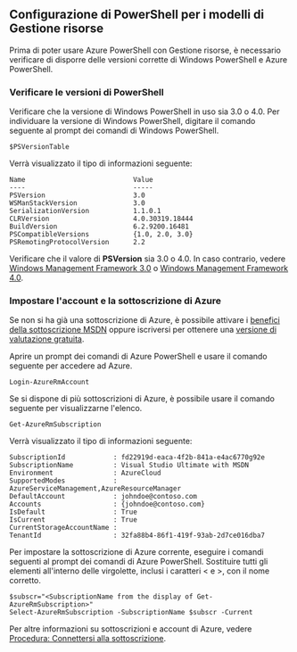 ## <a name="setting-up-powershell-for-resource-manager-templates"></a>Configurazione di PowerShell per i modelli di Gestione risorse
Prima di poter usare Azure PowerShell con Gestione risorse, è necessario verificare di disporre delle versioni corrette di Windows PowerShell e Azure PowerShell.

### <a name="verify-powershell-versions"></a>Verificare le versioni di PowerShell
Verificare che la versione di Windows PowerShell in uso sia 3.0 o 4.0. Per individuare la versione di Windows PowerShell, digitare il comando seguente al prompt dei comandi di Windows PowerShell.

    $PSVersionTable

Verrà visualizzato il tipo di informazioni seguente:

    Name                           Value
    ----                           -----
    PSVersion                      3.0
    WSManStackVersion              3.0
    SerializationVersion           1.1.0.1
    CLRVersion                     4.0.30319.18444
    BuildVersion                   6.2.9200.16481
    PSCompatibleVersions           {1.0, 2.0, 3.0}
    PSRemotingProtocolVersion      2.2


Verificare che il valore di **PSVersion** sia 3.0 o 4.0. In caso contrario, vedere [Windows Management Framework 3.0](http://www.microsoft.com/download/details.aspx?id=34595) o [Windows Management Framework 4.0](http://www.microsoft.com/download/details.aspx?id=40855).

### <a name="set-your-azure-account-and-subscription"></a>Impostare l'account e la sottoscrizione di Azure
Se non si ha già una sottoscrizione di Azure, è possibile attivare i [benefici della sottoscrizione MSDN](https://azure.microsoft.com/pricing/member-offers/msdn-benefits-details/) oppure iscriversi per ottenere una [versione di valutazione gratuita](https://azure.microsoft.com/pricing/free-trial/).

Aprire un prompt dei comandi di Azure PowerShell e usare il comando seguente per accedere ad Azure.

    Login-AzureRmAccount

Se si dispone di più sottoscrizioni di Azure, è possibile usare il comando seguente per visualizzarne l'elenco.

    Get-AzureRmSubscription

Verrà visualizzato il tipo di informazioni seguente:

    SubscriptionId            : fd22919d-eaca-4f2b-841a-e4ac6770g92e
    SubscriptionName          : Visual Studio Ultimate with MSDN
    Environment               : AzureCloud
    SupportedModes            : AzureServiceManagement,AzureResourceManager
    DefaultAccount            : johndoe@contoso.com
    Accounts                  : {johndoe@contoso.com}
    IsDefault                 : True
    IsCurrent                 : True
    CurrentStorageAccountName :
    TenantId                  : 32fa88b4-86f1-419f-93ab-2d7ce016dba7

Per impostare la sottoscrizione di Azure corrente, eseguire i comandi seguenti al prompt dei comandi di Azure PowerShell. Sostituire tutti gli elementi all'interno delle virgolette, inclusi i caratteri < e >, con il nome corretto.

    $subscr="<SubscriptionName from the display of Get-AzureRmSubscription>"
    Select-AzureRmSubscription -SubscriptionName $subscr -Current

Per altre informazioni su sottoscrizioni e account di Azure, vedere [Procedura: Connettersi alla sottoscrizione](../articles/powershell-install-configure.md#step-3-connect).



<!--HONumber=Nov16_HO3-->


